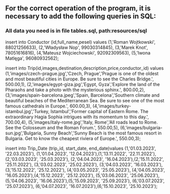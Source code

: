 ## For the correct operation of the program, it is necessary to add the following queries in SQL:

### All data you need is in file tables.sql, path:resources/sql

insert into Conductor (id,full_name,pesel) values
(1,'Roman Wojtkowski', 88021256633),
(2,'Władysław Nop', 99030314845),
(3,'Marek Knot', 78051616816),
(4,'Mateusz Wojciechowski', 92092309563),
(5,'Iwona Matlęga', 96080932562);


insert into Trip(id,images,destination,description,price,conductor_id) values
(1,'images/czech-prague.jpg','Czech, Prague','Prague is one of the oldest and most beautiful cities in Europe. Be sure to see the Charles Bridge.', 500.00,1),
(2,'images/egypt-giza.jpg','Egypt, Gyza','Explore the land of the Pharaohs and take a photo with the mysterious sphinx.', 800.00,2),
(3,'images/spain-barcelona.jpeg','Spain, Barcelona','Southern climate and beautiful beaches of the Mediterranean Sea. Be sure to see one of the most famous cathedrals in Europe.', 600.00,3),
(4,'images/turkey-istambul.jpg','Turkey, Istambul','Former capital of Eastern Rome. The extraordinary Hagia Sophia intrigues with its momentum to this day.', 700.00,4),
(5,'images/italy-rome.jpg','Italy, Rome','All roads lead to Rome. See the Colosseum and the Roman Forum.', 550.00,5),
(6,'images/bulgaria-sun.jpg','Bulgaria, Sunny Beach','Sunny Beach is the most famous resort in Bulgaria. Get to know the cheapest riviera of Europe.', 550.00,3);


insert into Trip_Date (trip_id, start_date, end_date)values
(1,'01.03.2023', '22.03.2023'), (1,'01.04.2023', '12.04.2023'),(1,'13.11.2022', '22.11.2022'),
(2,'03.03.2023', '25.03.2023'), (2,'04.04.2023', '16.04.2023'),(2,'15.11.2022', '25.11.2022'),
(3,'03.02.2023', '25.02.2023'), (3,'04.03.2023', '16.03.2023'),(3,'15.12.2022', '25.12.2022'),
(4,'03.05.2023', '25.05.2023'), (4,'04.05.2023', '16.05.2023'),(4,'15.12.2023', '25.12.2023'),
(5,'03.06.2023', '25.06.2023'), (5,'04.06.2023', '16.06.2023'),(5,'15.09.2023', '25.09.2023'),
(6,'03.07.2023', '25.07.2023'), (6,'04.07.2023', '16.07.2023'),(6,'15.10.2023', '25.10.2023');

